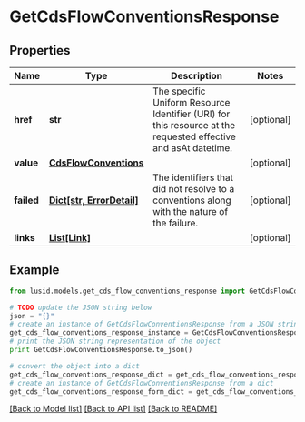 # GetCdsFlowConventionsResponse


## Properties
Name | Type | Description | Notes
------------ | ------------- | ------------- | -------------
**href** | **str** | The specific Uniform Resource Identifier (URI) for this resource at the requested effective and asAt datetime. | [optional] 
**value** | [**CdsFlowConventions**](CdsFlowConventions.md) |  | [optional] 
**failed** | [**Dict[str, ErrorDetail]**](ErrorDetail.md) | The identifiers that did not resolve to a conventions along with the nature of the failure. | [optional] 
**links** | [**List[Link]**](Link.md) |  | [optional] 

## Example

```python
from lusid.models.get_cds_flow_conventions_response import GetCdsFlowConventionsResponse

# TODO update the JSON string below
json = "{}"
# create an instance of GetCdsFlowConventionsResponse from a JSON string
get_cds_flow_conventions_response_instance = GetCdsFlowConventionsResponse.from_json(json)
# print the JSON string representation of the object
print GetCdsFlowConventionsResponse.to_json()

# convert the object into a dict
get_cds_flow_conventions_response_dict = get_cds_flow_conventions_response_instance.to_dict()
# create an instance of GetCdsFlowConventionsResponse from a dict
get_cds_flow_conventions_response_form_dict = get_cds_flow_conventions_response.from_dict(get_cds_flow_conventions_response_dict)
```
[[Back to Model list]](../README.md#documentation-for-models) [[Back to API list]](../README.md#documentation-for-api-endpoints) [[Back to README]](../README.md)


